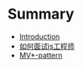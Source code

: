 # Summary

* [Introduction](README.md)
* [如何面试js工程师](https://www.gitbook.com/book/arwinz/testbook/edit#/edit/master/ru-he-mian-shi-js-gong-cheng-shi.md?_k=lfjau7)
* [MV\*-pattern](mvc-pattern.md)

